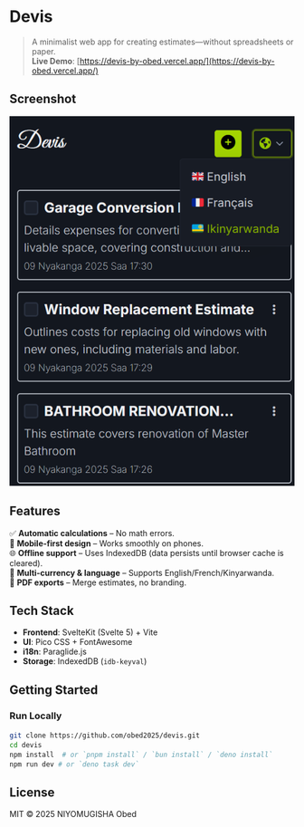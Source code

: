 # Devis

> A minimalist web app for creating estimates—without spreadsheets or paper.  
> **Live Demo**: [https://devis-by-obed.vercel.app/](https://devis-by-obed.vercel.app/)

## Screenshot

![Image 1](static/image-1.png)

## Features

✅ **Automatic calculations** – No math errors.  
📱 **Mobile-first design** – Works smoothly on phones.  
🌐 **Offline support** – Uses IndexedDB (data persists until browser cache is cleared).  
💱 **Multi-currency & language** – Supports English/French/Kinyarwanda.  
📄 **PDF exports** – Merge estimates, no branding.

## Tech Stack

- **Frontend**: SvelteKit (Svelte 5) + Vite
- **UI**: Pico CSS + FontAwesome
- **i18n**: Paraglide.js
- **Storage**: IndexedDB (`idb-keyval`)

## Getting Started

### Run Locally

```bash
git clone https://github.com/obed2025/devis.git
cd devis
npm install  # or `pnpm install` / `bun install` / `deno install`
npm run dev # or `deno task dev`
```

## License

MIT © 2025 NIYOMUGISHA Obed
